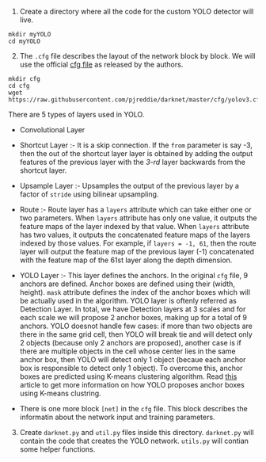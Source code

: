 1. Create a directory where all the code for the custom YOLO detector will live.
```
mkdir myYOLO
cd myYOLO
```

2. The `.cfg` file describes the layout of the network block by block. We will use the official [cfg file](https://github.com/pjreddie/darknet/blob/master/cfg/yolov3.cfg) as released by the authors.
```
mkdir cfg
cd cfg
wget https://raw.githubusercontent.com/pjreddie/darknet/master/cfg/yolov3.cfg
```
There are 5 types of layers used in YOLO.
- Convolutional Layer
- Shortcut Layer :- It is a skip connection. If the `from` parameter is say -3, then the out of the shortcut layer  layer is obtained by adding the output features of the previous layer with the *3-rd* layer backwards from the shortcut layer.
- Upsample Layer :- Upsamples the output of the previous layer by a factor of `stride` using bilinear upsampling.
- Route :- Route layer has a `layers` attribute which can take either one or two parameters. When `layers` attribute has only one value, it outputs the feature maps of the layer indexed by that value. When `layers` attribute has two values, it outputs the concatenated feature maps of the layers indexed by those values. For example, if `layers = -1, 61`, then the route layer will output the feature map of the previous layer (-1) concatenated with the feature map of the 61st layer along the depth dimension.
- YOLO Layer :- This layer defines the anchors. In the original `cfg` file, 9 anchors are defined. Anchor boxes are defined using their (width, height). `mask` attribute defines the index of the anchor boxes which will be actually used in the algorithm. YOLO layer is oftenly referred as Detection Layer. In total, we have Detection layers at 3 scales and for each scale we will propose 2 anchor boxes, making up for a total of 9 anchors. YOLO doesnot handle few cases: if more than two objects are there in the same grid cell, then YOLO will break tie and will detect only 2 objects (because only 2 anchors are proposed), another case is if there are multiple objects in the cell whose center lies in the same anchor box, then YOLO will detect only 1 object (becaue each anchor box is responsible to detect only 1 object). To overcome this, anchor boxes are predicted using K-means clustering algorithm. Read [this](https://medium.com/@vivek.yadav/part-1-generating-anchor-boxes-for-yolo-like-network-for-vehicle-detection-using-kitti-dataset-b2fe033e5807) article to get more information on how YOLO proposes anchor boxes using K-means clustring.

- There is one more block `[net]` in the `cfg` file. This block describes the informatin about the network input and training parameters.


3. Create `darknet.py` and `util.py` files inside this directory.
`darknet.py` will contain the code that creates the YOLO network.
`utils.py` will contian some helper functions.
